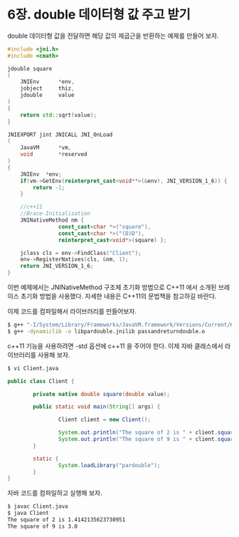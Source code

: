 # 6장. double 데이터형 값 주고 받기

double 데이터형 값을 전달하면 해당 값의 제곱근을 반환하는 예제를 만들어 보자.

```cpp
#include <jni.h>
#include <cmath>

jdouble square
(
    JNIEnv      *env,
    jobject     thiz,
    jdouble     value
)
{
    return std::sqrt(value);
}

JNIEXPORT jint JNICALL JNI_OnLoad
(
    JavaVM      *vm,
    void        *reserved
)
{
    JNIEnv  *env;
    if(vm->GetEnv(reinterpret_cast<void**>(&env), JNI_VERSION_1_6)) {
        return -1;
    }

    //c++11
    //Brace-Initialization
    JNINativeMethod nm {
                const_cast<char *>("square"),
                const_cast<char *>("(D)D"),
                reinterpret_cast<void*>(square) };

    jclass cls = env->FindClass("Client");
    env->RegisterNatives(cls, &nm, 1);
    return JNI_VERSION_1_6;
}
```

이번 예제에서는 JNINativeMethod 구조체 초기화 방법으로 C++11 에서 소개된 브레이스 초기화 방법을 사용했다. 자세한 내용은 C++11의 문법책을 참고하길 바란다.

이제 코드를 컴파일해서 라이브러리를 만들어보자.

```bash
$ g++ "-I/System/Library/Frameworks/JavaVM.framework/Versions/Current/Headers/" -std=c++11 -c PassAndReturnDouble.cpp
$ g++ -dynamiclib -o libpardouble.jnilib passandreturndouble.o
```

c++11 기능을 사용하려면 -std 옵션에 c++11 을 주어야 한다. 이제 자바 클래스에서 라이브러리를 사용해 보자.

```bash
$ vi Client.java
```

```java
public class Client {

        private native double square(double value);

        public static void main(String[] args) {

                Client client = new Client();

                System.out.println("The square of 2 is " + client.square(2));
                System.out.println("The square of 9 is " + client.square(9));
        }

        static {
                System.loadLibrary("pardouble");
        }
}
```

자바 코드를 컴파일하고 실행해 보자.

```bash
$ javac Client.java
$ java Client
The square of 2 is 1.4142135623730951
The square of 9 is 3.0
```

